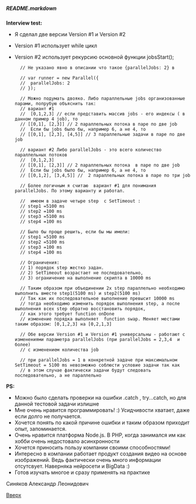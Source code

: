 <a id="anchor"></a>
##### README.markdown

**Interview test:**


* Я сделал две версии Version #1 и Version #2
* Version #1 использует 	while цикл
* Version #2 использует рекурсию основной функции jobsStart();

		// Не указано явно в описании что такое {parallelJobs: 2} в

		// var runner = new Parallel({
		// 	parallelJobs: 2
		// });

		// Можно подумать двояко. Либо параллельные jobs организованные парами, попрубую объяснить так:
		// вариант #1
		//  [0,1,2,3] // если представить массив jobs - его индексы ( в данном пример 4 job), то
		// [[0,1], [2,3]] // 2 параллельных потока в паре по две job
		//  Если бы jobs было бы, например 6, а не 4, то
		// [[0,1], [2,3], [4,5]] // 3 параллельные задачи в паре по две job

		// вариант #2 Либо parallelJobs - это всего количество параллельных потоков
		//  [0,1,2,3]
		// [[0,1], [2,3]] // 2 параллельных потока  в паре по две job
		//  Если бы jobs было бы, например 6, а не 4, то
		// [[0,1,2], [3,4,5]] //  2 параллельных потока в паре по три job

		// Более логичным я считаю  вариант #1 для понимания parallelJobs. По этому варианту и работал.

		//  имеем в задаче четыре step  с SetTimeout :
		// step1 =5100 ms
		// step2 =100 ms
		// step3 =5100 ms
		// step4 =100 ms

		// Было бы проще решить, если бы мы имели:
		// step1 =5100 ms
		// step2 =5100 ms
		// step3 =100 ms
		// step4 =100 ms

		// Ограничения:
		// 1) порядок step жестко задан.
		// 2) SetTimeout возрастает не последовательно,
		// 3) ограничение на выполнение скрипта в 10000 ms

		// Таким образом при объединении 2х step параллельно необходимо выполнить вместе step1(5100 ms) и step2(5100 ms)
		// Так как их последовательное выполнение превысит 10000 ms
		// тогда необходимо изменить порядок выполнения step, а после выполнения всех step обратно восстановить порядок,
		// как этого требует function onDone
		// изменение порядка выполняет 	function swap. Меняет местами таким образом: [0,1,2,3] на [0,2,1,3]

		// Обе версии Version #1 и Version #1 универсальны - работают с изменениями параметра parallelJobs (при parallelJobs = 2,3,4  и более)
		// с изменением количества job

		// при parallelJobs = 1 в конкретной задаче при максимальном SetTimeout = 5100 ms невозможно соблюсти условие задачи так как
		// в этом случае фактически задачи будут следовать последовательно, а не параллельно


**PS:**

* Можно было сделать проверки на ошибки .catch , try...catch, но для данной тестовой задачи излишне
* Мне очень нравится программировать! :) Усидчивости хватает, даже если долго не получается.
* Хочется понять по какой причине ошибки и таким образом приходит опыт, запоминается.
* Очень нравится платформа Node.js. В PHP, когда занимался им как хобби очень недостовало асинхронности
* Хочется приносить пользу компании своими способностями!
* Интересно в компании работает продукт создания видео на основе изображений. Ведь фактически очень много информации отсутсвует. Наверняка нейросети и BigData :)
* Готов изучать многое и сразу применять на практике

 Синяков Александр Леонидович

[Вверх](#anchor)
